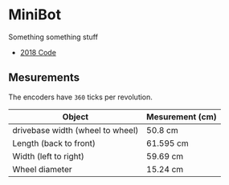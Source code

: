 # MiniBot
Something something stuff

 - [2018 Code](https://todo.link/test)

## Mesurements

The encoders have `360` ticks per revolution.

| Object | Mesurement (cm) |
| -- | -- |
| drivebase width (wheel to wheel) | 50.8 cm |
| Length (back to front) | 61.595 cm |
| Width (left to right) | 59.69 cm |
| Wheel diameter | 15.24 cm |
